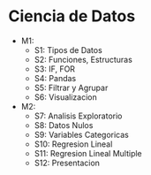 # Ciencia de Datos

+ M1:
  + S1: Tipos de Datos
  + S2: Funciones, Estructuras
  + S3: IF, FOR
  + S4: Pandas
  + S5: Filtrar y Agrupar
  + S6: Visualizacion
+ M2:
  + S7: Analisis Exploratorio
  + S8: Datos Nulos
  + S9: Variables Categoricas
  + S10: Regresion Lineal
  + S11: Regresion Lineal Multiple
  + S12: Presentacion
